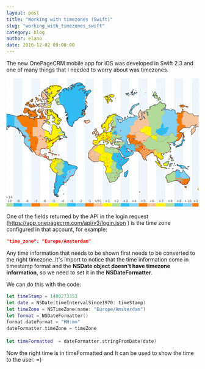 ```yaml
---
layout: post
title: "Working with timezones (Swift)"
slug: "working_with_timezones_swift"
category: blog
author: elano
date: 2016-12-02 09:00:00
---
```



The new OnePageCRM mobile app for iOS was developed in Swift 2.3 and one of many things that I needed to worry about was timezones.

<img class="img-responsive" src="/img/timezone.png" />

One of the fields returned by the API in the login request (https://app.onepagecrm.com/api/v3/login.json
) is the time zone configured in that account, for example:  

```json
"time_zone": "Europe/Amsterdam"
```

Any time information that needs to be shown first needs to be converted to the right timezone. It's import to notice that the time information come in timestamp format and the **NSDate object doesn't have timezone information**, so we need to set it in the **NSDateFormatter**.

We can do this with the code:

```swift
let timeStamp = 1480273353
let date = NSDate(timeIntervalSince1970: timeStamp)
let timeZone = NSTimeZone(name: "Europe/Amsterdam")
let format = NSDateFormatter()
format.dateFormat = "HH:mm"
dateFormatter.timeZone = timeZone

let timeFormatted  = dateFormatter.stringFromDate(date)
```

Now the right time is in timeFormatted and It can be used to show the time to the user. =)
